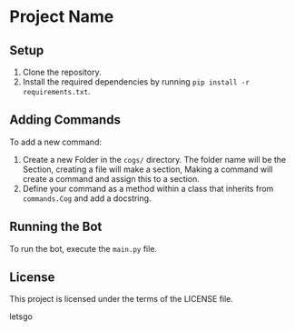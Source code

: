 # Project Name

## Setup

1. Clone the repository.
2. Install the required dependencies by running `pip install -r requirements.txt`.

## Adding Commands

To add a new command:

1. Create a new Folder in the `cogs/` directory. The folder name will be the Section, creating a file will make a section, Making a command will create a command and assign this to a section.
2. Define your command as a method within a class that inherits from `commands.Cog` and add a docstring.

## Running the Bot

To run the bot, execute the `main.py` file.

## License

This project is licensed under the terms of the LICENSE file.

letsgo